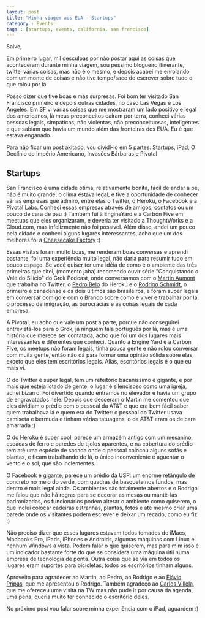 ```yaml
---
layout: post
title: "Minha viagem aos EUA - Startups"
category : Events
tags : [startups, events, california, san francisco]
---
```

Salve,

Em primeiro lugar, mil desculpas por não postar aqui as coisas que aconteceram durante minha viagem, sou péssimo blogueiro itinerante, twittei várias coisas, mas não é o mesmo, e depois acabei me enrolando com um monte de coisas e não tive tempo/saco de escrever sobre tudo o que rolou por lá.

Posso dizer que tive boas e más surpresas. Foi bom ter visitado San Francisco primeiro e depois outras cidades, no caso Las Vegas e Los Angeles. Em SF vi várias coisas que me mostraram um lado positivo e legal dos americanos, lá meus preconceitos caíram por terra, conheci várias pessoas legais, simpáticas, não violentas, não preconceituosas, inteligentes e que sabiam que havia um mundo além das fronteiras dos EUA. Eu é que estava enganado.

Para não ficar um post akitado, vou dividí-lo em 5 partes: Startups, iPad, O Declínio do Império Americano, Invasões Bárbaras e Pivotal

## Startups

San Francisco é uma cidade ótima, relativamente bonita, fácil de andar a pé, não é muito grande, o clima estava legal, e tive a oportunidade de conhecer várias empresas que admiro, entre elas o Twitter, o Heroku, o Facebook e a Pivotal Labs. Conheci essas empresas através de amigos, contatos ou um pouco de cara de pau :) Também fui à EngineYard e à Carbon Five em meetups que eles organizaram, e deveria ter visitado a ThoughtWorks e a Cloud.com, mas infelizmente não foi possível. Além disso, andei um pouco pela cidade e conheci alguns lugares interessantes, acho que um dos melhores foi a [Cheesecake Factory](http://www.thecheesecakefactory.com/) :)

Essas visitas foram muito boas, me renderam boas conversas e aprendi bastante, foi uma experiência muito legal, não daria para resumir tudo em pouco espaço. Se você quiser ter uma idéia de como é o ambiente das três primeiras que citei, (momento jaba) recomendo ouvir série "Conquistando o Vale do Silício" do Grok Podcast, onde conversamos com o [Martin Aumont](http://twitter.com/#!/mynyml) que trabalha no Twitter, o [Pedro Belo](http://twitter.com/#!/ped) do Heroku e o [Rodrigo Schmidt](http://www.facebook.com/rodrigo), o primeiro é canadense e os dois últimos são brasileiros, e foram super legais em conversar comigo e com o Brando sobre como é viver e trabalhar por lá, o processo de imigração, as burocracias e as coisas legais de cada empresa.

A Pivotal, eu acho que vale um post a parte, porque não conseguirei entrevistá-los para o Grok, já ninguém fala português por lá, mas é uma história que merece ser contatada, acho que foi um dos lugares mais interessantes e diferentes que conheci. Quanto a Engine Yard e a Carbon Five, os meetups não foram legais, tinha pouca gente e não rolou conversar com muita gente, então não dá para formar uma opinião sólida sobre elas, exceto que eles tem escritórios legais. Aliás, escritórios legais é o que eu mais vi.

O do Twitter é super legal, tem um refeitório bacaníssimo e gigante, e por mais que esteja lotado de gente, o lugar é silencisoso como uma igreja, achei bizarro. Foi divertido quando entramos no elevador e havia um grupo de engravatados nele. Depois que desceram o Martin me comentou que eles dividiam o prédio com o pessoal da AT&T e que era bem fácil saber quem trabalhava lá e quem era do Twitter: o pessoal do Twitter usava camiseta e bermuda e tinham várias tatuagens, o da AT&T eram os de cara amarrada :)

O do Heroku é super cool, parece um armazém antigo com um mesanino, escadas de ferro e paredes de tijolos aparentes, e na cobertura do prédio tem até uma espécie de sacada onde o pessoal colocou alguns sofás e plantas, e ficam trabalhando de lá, o único inconveniente é aguentar o vento e o sol, que são inclementes.

O Facebook é gigante, parece um prédio da USP: um enorme retângulo de concreto no meio do verde, com quadras de basquete nos fundos, mas dentro é mais legal ainda. Os ambientes são totalmente abertos e o Rodrigo me falou que não há regras para se decorar as mesas ou mantê-las padronizadas, os funcionários podem alterar o ambiente como quiserem, o que inclui colocar cadeiras estranhas, plantas, fotos e até mesmo criar uma parede onde os visitantes podem escrever e deixar um recado, como eu fiz :)

Não preciso dizer que esses lugares estavam todos tomados de iMacs, Macbooks Pro, iPads, iPhones e Androids, algumas máquinas com Linux e nenhum Windows a vista. Podem falar o que quiserem, mas para mim isso é um indicador bastante forte do que se considera uma máquina útil numa empresa de tecnologia de ponta. Outra coisa que se via em todos os lugares eram suportes para bicicletas, todos os escritórios tinham alguns.

Aproveito para agradecer ao Martin, ao Pedro, ao Rodrigo e ao [Flávio Pripas](http://twitter.com/fpripas), que me apresentou o Rodrigo. Também agradeço ao [Carlos Villela](http://twitter.com/cv), que me ofereceu uma visita na TW mas não pude ir por causa da agenda, uma pena, queria muito ter conhecido o escritório deles.

No próximo post vou falar sobre minha experiência com o iPad, aguardem :)